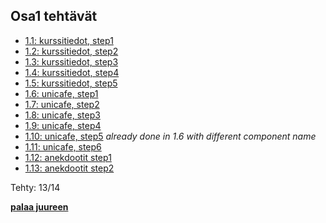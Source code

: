 ## Osa1 tehtävät

- [1.1: kurssitiedot, step1](kurssitiedot)
- [1.2: kurssitiedot, step2](kurssitiedot)
- [1.3: kurssitiedot, step3](kurssitiedot)
- [1.4: kurssitiedot, step4](kurssitiedot)
- [1.5: kurssitiedot, step5](kurssitiedot)
- [1.6: unicafe, step1](unicafe)
- [1.7: unicafe, step2](unicafe)
- [1.8: unicafe, step3](unicafe)
- [1.9: unicafe, step4](unicafe)
- [1.10: unicafe, step5](unicafe) *already done in 1.6 with different component name*
- [1.11: unicafe, step6](unicafe)
- [1.12: anekdootit step1](anekdootit)
- [1.13: anekdootit step2](anekdootit)

Tehty: 13/14

**[palaa juureen](../README.md)**
